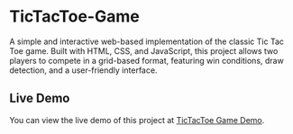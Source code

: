 # TicTacToe-Game
A simple and interactive web-based implementation of the classic Tic Tac Toe game. Built with HTML, CSS, and JavaScript, this project allows two players to compete in a grid-based format, featuring win conditions, draw detection, and a user-friendly interface.

## Live Demo  
You can view the live demo of this project at [TicTacToe Game Demo](https://ttt-online-play.netlify.app).
